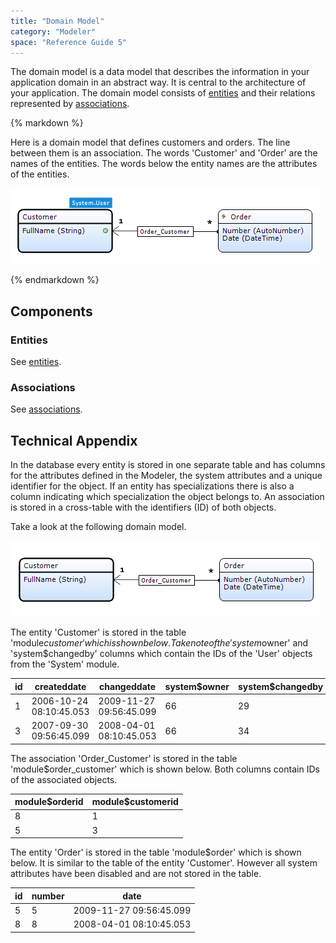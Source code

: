 ```yaml
---
title: "Domain Model"
category: "Modeler"
space: "Reference Guide 5"
---
```



The domain model is a data model that describes the information in your application domain in an abstract way. It is central to the architecture of your application. The domain model consists of [entities](/refguide5/entities) and their relations represented by [associations](/refguide5/associations).

<div class="alert alert-info">{% markdown %}

Here is a domain model that defines customers and orders. The line between them is an association. The words 'Customer' and 'Order' are the names of the entities. The words below the entity names are the attributes of the entities.

![](attachments/819203/917531.png)

{% endmarkdown %}</div>

## Components

### Entities

See [entities](/refguide5/entities).

### Associations

See [associations](/refguide5/associations).

## Technical Appendix

In the database every entity is stored in one separate table and has columns for the attributes defined in the Modeler, the system attributes and a unique identifier for the object. If an entity has specializations there is also a column indicating which specialization the object belongs to. An association is stored in a cross-table with the identifiers (ID) of both objects.

Take a look at the following domain model.

![](attachments/819203/917890.png)

The entity 'Customer' is stored in the table 'module$customer' which is shown below. Take note of the 'system$owner' and 'system$changedby' columns which contain the IDs of the 'User' objects from the 'System' module.

<table><thead><tr><th class="confluenceTh">id</th><th class="confluenceTh">createddate</th><th class="confluenceTh">changeddate</th><th class="confluenceTh">system$owner</th><th class="confluenceTh">system$changedby</th><th class="confluenceTh">fullname</th></tr></thead><tbody><tr><td class="confluenceTd">1</td><td class="confluenceTd">2006-10-24 08:10:45.053</td><td class="confluenceTd">2009-11-27 09:56:45.099</td><td class="confluenceTd">66</td><td class="confluenceTd">29</td><td class="confluenceTd">Steve Jobs</td></tr><tr><td class="confluenceTd">3</td><td class="confluenceTd">2007-09-30 09:56:45.099</td><td class="confluenceTd">2008-04-01 08:10:45.053</td><td class="confluenceTd">66</td><td class="confluenceTd">34</td><td class="confluenceTd">Bill Gates</td></tr></tbody></table>

The association 'Order_Customer' is stored in the table 'module$order_customer' which is shown below. Both columns contain IDs of the associated objects.

<table><thead><tr><th class="confluenceTh">module$orderid</th><th class="confluenceTh">module$customerid</th></tr></thead><tbody><tr><td class="confluenceTd">8</td><td class="confluenceTd">1</td></tr><tr><td class="confluenceTd">5</td><td class="confluenceTd">3</td></tr></tbody></table>

The entity 'Order' is stored in the table 'module$order' which is shown below. It is similar to the table of the entity 'Customer'. However all system attributes have been disabled and are not stored in the table.

<table><thead><tr><th class="confluenceTh">id</th><th class="confluenceTh">number</th><th class="confluenceTh">date</th></tr></thead><tbody><tr><td class="confluenceTd">5</td><td class="confluenceTd">5</td><td class="confluenceTd">2009-11-27 09:56:45.099</td></tr><tr><td class="confluenceTd">8</td><td class="confluenceTd">8</td><td class="confluenceTd">2008-04-01 08:10:45.053</td></tr></tbody></table>
